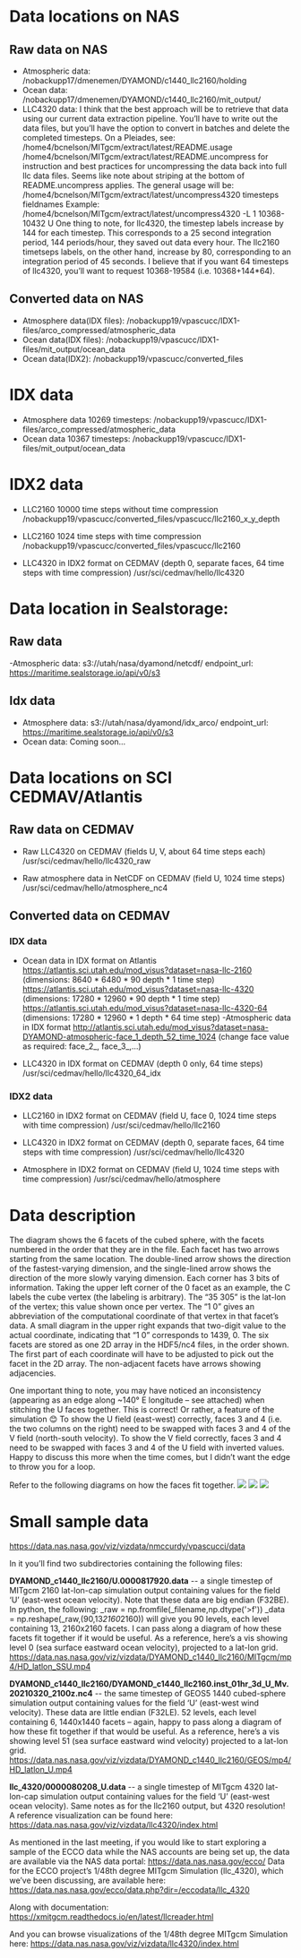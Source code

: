 # Data locations on NAS

## Raw data on NAS
- Atmospheric data:
/nobackupp17/dmenemen/DYAMOND/c1440_llc2160/holding
- Ocean data:
/nobackupp17/dmenemen/DYAMOND/c1440_llc2160/mit_output/
- LLC4320 data:
I think that the best approach will be to retrieve that data using our current data extraction pipeline. You’ll have to write out the data files, but you’ll have the option to convert in batches and delete the completed timesteps.
On a Pleiades, see:
/home4/bcnelson/MITgcm/extract/latest/README.usage
/home4/bcnelson/MITgcm/extract/latest/README.uncompress
for instruction and best practices for uncompressing the data back into full llc data files.
Seems like note about striping at the bottom of README.uncompress applies.
The general usage will be:
/home4/bcnelson/MITgcm/extract/latest/uncompress4320 timesteps fieldnames
Example:
/home4/bcnelson/MITgcm/extract/latest/uncompress4320 -L 1 10368-10432 U
One thing to note, for llc4320, the timestep labels increase by 144 for each timestep.
This corresponds to a 25 second integration period, 144 periods/hour, they saved out data every hour.
The llc2160 timetseps labels, on the other hand, increase by 80, corresponding to an integration period of 45 seconds.
I believe that if you want 64 timesteps of llc4320, you’ll want to request 10368-19584 (i.e. 10368+144*64).

## Converted data on NAS
- Atmosphere data(IDX files): 
/nobackupp19/vpascucc/IDX1-files/arco_compressed/atmospheric_data
- Ocean data(IDX files): 
/nobackupp19/vpascucc/IDX1-files/mit_output/ocean_data
- Ocean data(IDX2): 
/nobackupp19/vpascucc/converted_files

# IDX data

- Atmosphere data 10269 timesteps: 
/nobackupp19/vpascucc/IDX1-files/arco_compressed/atmospheric_data
- Ocean data 10367 timesteps: 
/nobackupp19/vpascucc/IDX1-files/mit_output/ocean_data

# IDX2 data
- LLC2160 10000 time steps without time compression
/nobackupp19/vpascucc/converted_files/vpascucc/llc2160_x_y_depth

- LLC2160 1024 time steps with time compression
/nobackupp19/vpascucc/converted_files/vpascucc/llc2160

- LLC4320 in IDX2 format on CEDMAV (depth 0, separate faces, 64 time steps with time compression)
/usr/sci/cedmav/hello/llc4320

# Data location in Sealstorage: 
## Raw data
-Atmospheric data: s3://utah/nasa/dyamond/netcdf/  endpoint_url: https://maritime.sealstorage.io/api/v0/s3

## Idx data 
- Atmosphere data: s3://utah/nasa/dyamond/idx_arco/  endpoint_url: https://maritime.sealstorage.io/api/v0/s3
- Ocean data: Coming soon... 

# Data locations on SCI CEDMAV/Atlantis
## Raw data on CEDMAV
- Raw LLC4320 on CEDMAV (fields U, V, about 64 time steps each)
/usr/sci/cedmav/hello/llc4320_raw

- Raw atmosphere data in NetCDF on CEDMAV (field U, 1024 time steps)
/usr/sci/cedmav/hello/atmosphere_nc4

## Converted data on CEDMAV
### IDX data
- Ocean data in IDX format on Atlantis
https://atlantis.sci.utah.edu/mod_visus?dataset=nasa-llc-2160 (dimensions: 8640 * 6480 * 90 depth * 1 time step)
https://atlantis.sci.utah.edu/mod_visus?dataset=nasa-llc-4320 (dimensions: 17280 * 12960 * 90 depth * 1 time step)
https://atlantis.sci.utah.edu/mod_visus?dataset=nasa-llc-4320-64 (dimensions: 17280 * 12960 * 1 depth * 64 time step)
-Atmospheric data in IDX  format 
http://atlantis.sci.utah.edu/mod_visus?dataset=nasa-DYAMOND-atmospheric-face_1_depth_52_time_1024 (change face value as required: face_2_, face_3_,...)

- LLC4320 in IDX format on CEDMAV (depth 0 only, 64 time steps)
/usr/sci/cedmav/hello/llc4320_64_idx

### IDX2 data
- LLC2160 in IDX2 format on CEDMAV (field U, face 0, 1024 time steps with time compression)
/usr/sci/cedmav/hello/llc2160

- LLC4320 in IDX2 format on CEDMAV (depth 0, separate faces, 64 time steps with time compression)
/usr/sci/cedmav/hello/llc4320

- Atmosphere in IDX2 format on CEDMAV (field U, 1024 time steps with time compression)
/usr/sci/cedmav/hello/atmosphere

# Data description
The diagram shows the 6 facets of the cubed sphere, with the facets numbered in the order that they are in the file.
Each facet has two arrows starting from the same location.
The double-lined arrow shows the direction of the fastest-varying dimension, and the single-lined arrow shows the direction of the more slowly varying dimension.
Each corner has 3 bits of information.
Taking the upper left corner of the 0 facet as an example, the C labels the cube vertex (the labeling is arbitrary).
The “35 305” is the lat-lon of the vertex; this value shown once per vertex.
The “1 0” gives an abbreviation of the computational coordinate of that vertex in that facet’s data.
A small diagram in the upper right expands that two-digit value to the actual coordinate, indicating that “1 0” corresponds to 1439, 0.
The six facets are stored as one 2D array in the HDF5/nc4 files, in the order shown.
The first part of each coordinate will have to be adjusted to pick out the facet in the 2D array.
The non-adjacent facets have arrows showing adjacencies.

One important thing to note, you may have noticed an inconsistency (appearing as an edge along ~140° E longitude – see attached) when stitching the U faces together. This is correct! Or rather, a feature of the simulation 😊
To show the U field (east-west) correctly, faces 3 and 4  (i.e. the two columns on the right) need to be swapped with faces 3 and 4 of the V field (north-south velocity). To show the V field correctly, faces 3 and 4 need to be swapped with faces 3 and 4 of the U field with inverted values. Happy to discuss this more when the time comes, but I didn’t want the edge to throw you for a loop.

Refer to the following diagrams on how the faces fit together.
![](MITgcm_lat_lon_cap_facets.png)
![](MITgcm_lat_lon_cap_facets_native_arrows.png)
![](MITgcm%20lat-lon-cap%20diagram.png)

# Small sample data

https://data.nas.nasa.gov/viz/vizdata/nmccurdy/vpascucci/data

In it you’ll find two subdirectories containing the following files:

**DYAMOND_c1440_llc2160/U.0000817920.data**
-- a single timestep of MITgcm 2160 lat-lon-cap simulation output containing values for the field ‘U’ (east-west ocean velocity).
Note that these data are big endian (F32BE). In python, the following:
	_raw = np.fromfile(_filename,np.dtype('>f'))
	_data = np.reshape(_raw,(90,13*2160*2160))
will give you 90 levels, each level containing 13, 2160x2160 facets. I can pass along a diagram of how these facets fit together if it would be useful.
As a reference, here’s a vis showing level 0 (sea surface eastward ocean velocity), projected to a lat-lon grid.
https://data.nas.nasa.gov/viz/vizdata/DYAMOND_c1440_llc2160/MITgcm/mp4/HD_latlon_SSU.mp4

**DYAMOND_c1440_llc2160/DYAMOND_c1440_llc2160.inst_01hr_3d_U_Mv.20210320_2100z.nc4**
-- the same timestep of GEOS5 1440 cubed-sphere simulation output containing values for the field ‘U’ (east-west wind velocity).
These data are little endian (F32LE). 52 levels, each level containing 6, 1440x1440 facets – again, happy to pass along a diagram of how these fit together if that would be useful.
As a reference, here’s a vis showing level 51 (sea surface eastward wind velocity) projected to a lat-lon grid.
https://data.nas.nasa.gov/viz/vizdata/DYAMOND_c1440_llc2160/GEOS/mp4/HD_latlon_U.mp4

**llc_4320/0000080208_U.data**
-- a single timestep of  MITgcm 4320 lat-lon-cap simulation output containing values for the field ‘U’ (east-west ocean velocity).              Same notes as for the llc2160 output, but 4320 resolution!
A reference visualization can be found here: https://data.nas.nasa.gov/viz/vizdata/llc4320/index.html

As mentioned in the last meeting, if you would like to start exploring a sample of the ECCO data while the NAS accounts are being set up, the data are available via the NAS data portal:
https://data.nas.nasa.gov/ecco/
Data for the ECCO project’s 1/48th degree MITgcm Simulation (llc_4320), which we’ve been discussing, are available here:
https://data.nas.nasa.gov/ecco/data.php?dir=/eccodata/llc_4320

Along with documentation:
https://xmitgcm.readthedocs.io/en/latest/llcreader.html

And you can browse visualizations of the 1/48th degree MITgcm Simulation here:
https://data.nas.nasa.gov/viz/vizdata/llc4320/index.html